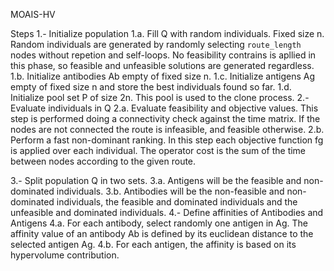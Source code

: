 
MOAIS-HV

Steps
1.- Initialize population
	1.a. Fill Q with random individuals. Fixed size n.
		Random individuals are generated by randomly selecting ``route_length`` nodes without repetion and self-loops.
		No feasibility contrains is apllied in this phase, so feasible and unfeasible solutions are generated regardless.
	1.b. Initialize antibodies Ab empty of fixed size n.
	1.c. Initialize antigens Ag empty of fixed size n and store the best individuals found so far.
	1.d. Initialize pool set P of size 2n. This pool is used to the clone process. 
2.- Evaluate individuals in Q
	2.a. Evaluate feasibility and objective values.
		This step is performed doing a connectivity check against the time matrix. If the nodes are not connected the route is infeasible, and feasible otherwise.
	2.b. Perform a fast non-dominant ranking.
		In this step each objective function fg is applied over each individual.
			The operator cost is the sum of the time between nodes according to the given route.

			 
3.- Split population Q in two sets.
	3.a. Antigens will be the feasible and non-dominated individuals.
	3.b. Antibodies will be the non-feasible and non-dominated individuals, the feasible and dominated individuals and the unfeasible and dominated individuals.
4.- Define affinities of Antibodies and Antigens
	4.a. For each antibody, select randomly one antigen in Ag. The affinity value of an
		antibody Ab is defined by its euclidean distance to the selected antigen Ag.
	4.b. For each antigen, the affinity is based on its hypervolume contribution.